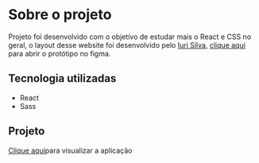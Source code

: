 # Sobre o projeto

<p>
  Projeto foi desenvolvido com o objetivo de estudar mais o React e CSS no geral,
  o layout desse website foi desenvolvido pelo <a href="https://iuricode.com/">Iuri Silva</a>,
  <a href="https://www.figma.com/file/Yb9IBH56g7T1hdIyZ3BMNO/Desafios---Codel%C3%A2ndia">clique aqui</a>
  para abrir o protótipo no figma.
</p>

## Tecnologia utilizadas

- React
- Sass

## Projeto

<p>
  <a href="">Clique aqui</a>para visualizar a aplicação
</p>
